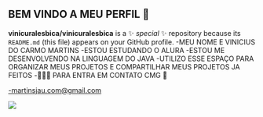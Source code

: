 ## BEM VINDO A MEU PERFIL 🥷
**vinicuralesbica/vinicuralesbica** is a ✨ _special_ ✨ repository because its `README.md` (this file) appears on your GitHub profile.
-MEU NOME E VINICIUS DO CARMO MARTINS 
-ESTOU ESTUDANDO O ALURA 
-ESTOU ME DESENVOLVENDO NA LINGUAGEM DO JAVA 
-UTILIZO ESSE ESPAÇO PARA ORGANIZAR MEUS PROJETOS E COMPARTILHAR MEUS PROJETOS JA FEITOS 
-🥷🥷🥷 PARA ENTRA EM CONTATO CMG 📧

-martinsjau.com@gmail.com


![](https://media1.tenor.com/m/2rSkw129oacAAAAd/boom-mike.gif)
